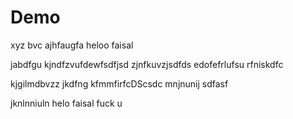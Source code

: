 # Demo


xyz
bvc
ajhfaugfa
heloo faisal 

jabdfgu
kjndfzvufdewfsdfjsd
zjnfkuvzjsdfds
edofefrlufsu
rfniskdfc

kjgilmdbvzz
jkdfng
kfmmfirfcDScsdc
mnjnunij
sdfasf

jknlnniuln
helo faisal fuck u 

